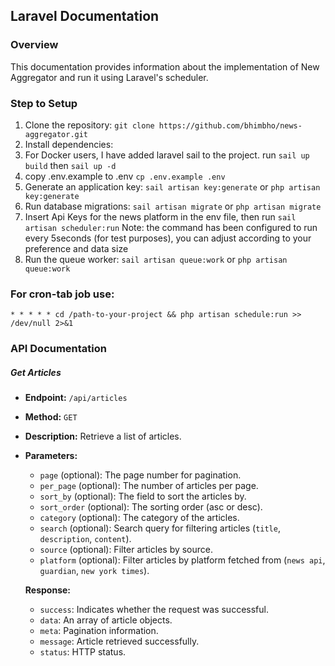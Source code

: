 ## Laravel Documentation

### Overview
This documentation provides information about the implementation of New Aggregator and run it using Laravel's scheduler.

### Step to Setup
1. Clone the repository:
`git clone https://github.com/bhimbho/news-aggregator.git`
2. Install dependencies:
3. For Docker users, I have added laravel sail to the project.
run `sail up build` then `sail up -d`
4. copy .env.example to .env
`cp .env.example .env`
5. Generate an application key:
`sail artisan key:generate` or `php artisan key:generate`
6. Run database migrations:
`sail artisan migrate` or `php artisan migrate`
5. Insert Api Keys for the news platform in the env file, then run
`sail artisan scheduler:run`
Note: the command has been configured to run every 5seconds (for test purposes), you can adjust according to your preference and data size
6. Run the queue worker:
`sail artisan queue:work` or `php artisan queue:work`

### For cron-tab job use:
`* * * * * cd /path-to-your-project && php artisan schedule:run >> /dev/null 2>&1`


### API Documentation
##### Get Articles
- **Endpoint:** `/api/articles`
- **Method:** `GET`
- **Description:** Retrieve a list of articles.
- **Parameters:**
  - `page` (optional): The page number for pagination.
  - `per_page` (optional): The number of articles per page.
  - `sort_by` (optional): The field to sort the articles by.
  - `sort_order` (optional): The sorting order (asc or desc).
  - `category` (optional): The category of the articles.
  - `search` (optional): Search query for filtering articles (`title`, `description`, `content`).
  - `source` (optional): Filter articles by source.
  - `platform` (optional): Filter articles by platform fetched from (`news api`, `guardian`, `new york times`).

  **Response:**
  - `success`: Indicates whether the request was successful.
  - `data`: An array of article objects.
  - `meta`: Pagination information.
  - `message`: Article retrieved successfully.
  - `status`: HTTP status.


